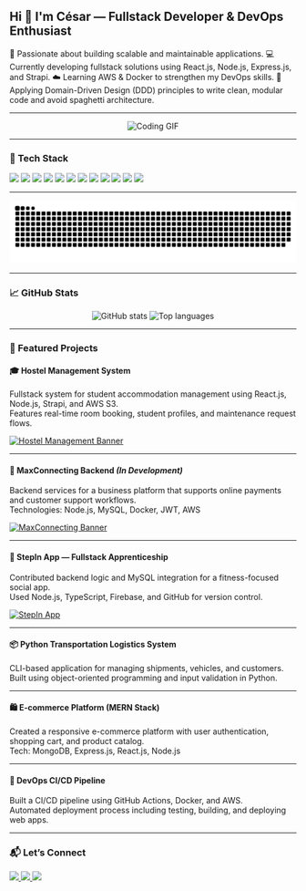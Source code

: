 <h2 align="left">Hi 👋 I'm César — Fullstack Developer & DevOps Enthusiast</h2>

<p align="left">
🔧 Passionate about building scalable and maintainable applications.  
💻 Currently developing fullstack solutions using React.js, Node.js, Express.js, and Strapi.  
☁️ Learning AWS & Docker to strengthen my DevOps skills.  
🧩 Applying Domain-Driven Design (DDD) principles to write clean, modular code and avoid spaghetti architecture.  
</p>

---

<div align="center">
  <img src="https://media.giphy.com/media/f3iwJFOVOwuy7K6FFw/giphy.gif" height="150" alt="Coding GIF" />
</div>

---

### 🧠 Tech Stack

<div align="left">
  <img src="https://cdn.jsdelivr.net/gh/devicons/devicon/icons/javascript/javascript-original.svg" height="40" />
  <img src="https://cdn.jsdelivr.net/gh/devicons/devicon/icons/typescript/typescript-original.svg" height="40" />
  <img src="https://cdn.jsdelivr.net/gh/devicons/devicon/icons/react/react-original.svg" height="40" />
  <img src="https://cdn.jsdelivr.net/gh/devicons/devicon/icons/jest/jest-plain.svg" height="40" />
  <img src="https://cdn.jsdelivr.net/gh/devicons/devicon/icons/storybook/storybook-original.svg" height="40" />
  <img src="https://cdn.jsdelivr.net/gh/devicons/devicon/icons/nodejs/nodejs-original.svg" height="40" />
  <img src="https://cdn.jsdelivr.net/gh/devicons/devicon/icons/php/php-original.svg" height="40" />
  <img src="https://cdn.jsdelivr.net/gh/devicons/devicon/icons/mysql/mysql-original.svg" height="40" />
  <img src="https://cdn.jsdelivr.net/gh/devicons/devicon/icons/postgresql/postgresql-original.svg" height="40" />
  <img src="https://cdn.jsdelivr.net/gh/devicons/devicon/icons/bootstrap/bootstrap-original.svg" height="40" />
  <img src="https://cdn.jsdelivr.net/gh/devicons/devicon/icons/python/python-original.svg" height="40" />
  <img src="https://cdn.jsdelivr.net/gh/devicons/devicon/icons/amazonwebservices/amazonwebservices-original.svg" height="40" />
</div>

---

<div align="center">
<picture>
  <source media="(prefers-color-scheme: dark)" srcset="https://raw.githubusercontent.com/platane/snk/output/github-contribution-grid-snake-dark.svg">
  <source media="(prefers-color-scheme: light)" srcset="https://raw.githubusercontent.com/platane/snk/output/github-contribution-grid-snake.svg">
  <img alt="Snake contribution graph" src="https://raw.githubusercontent.com/platane/snk/output/github-contribution-grid-snake.svg">
</picture>
</div>

---

### 📈 GitHub Stats

<div align="center">
  <img src="https://github-readme-stats.vercel.app/api?username=ipso-ferro&hide_title=false&hide_rank=true&show_icons=true&include_all_commits=true&count_private=true&theme=gruvbox&locale=en&hide_border=false" height="150" alt="GitHub stats" />
  <img src="https://github-readme-stats.vercel.app/api/top-langs?username=ipso-ferro&locale=en&hide_title=false&layout=compact&card_width=320&langs_count=6&theme=gruvbox&hide_border=false" height="150" alt="Top languages" />
</div>

---

### 🚀 Featured Projects

#### 🎓 Hostel Management System  
Fullstack system for student accommodation management using React.js, Node.js, Strapi, and AWS S3.  
Features real-time room booking, student profiles, and maintenance request flows.

[![Hostel Management Banner](https://i.imgur.com/IQ4u6hO.png)](https://github.com/ipso-ferro/hostel-management-system)

---

#### 💼 MaxConnecting Backend *(In Development)*  
Backend services for a business platform that supports online payments and customer support workflows.  
Technologies: Node.js, MySQL, Docker, JWT, AWS

[![MaxConnecting Banner](https://i.imgur.com/E2YMQ6G.png)](https://github.com/ipso-ferro/maxconnecting-backend)

---

#### 🏃 StepIn App — Fullstack Apprenticeship  
Contributed backend logic and MySQL integration for a fitness-focused social app.  
Used Node.js, TypeScript, Firebase, and GitHub for version control.

[![StepIn App](https://i.imgur.com/nqXp1Sg.png)](https://github.com/ipso-ferro/stepin-app)

---

#### 📦 Python Transportation Logistics System  
CLI-based application for managing shipments, vehicles, and customers.  
Built using object-oriented programming and input validation in Python.

---

#### 🛍 E-commerce Platform (MERN Stack)  
Created a responsive e-commerce platform with user authentication, shopping cart, and product catalog.  
Tech: MongoDB, Express.js, React.js, Node.js

---

#### 🔁 DevOps CI/CD Pipeline  
Built a CI/CD pipeline using GitHub Actions, Docker, and AWS.  
Automated deployment process including testing, building, and deploying web apps.

---

### 📬 Let’s Connect

<div align="left">
  <a href="mailto:cesar.ocampo.9457@gmail.com">
    <img src="https://img.shields.io/static/v1?message=Gmail&logo=gmail&label=&color=914D3F&logoColor=white&labelColor=&style=for-the-badge" height="35" />
  </a>
  <a href="https://www.linkedin.com/in/cesarocampoguzman/">
    <img src="https://img.shields.io/static/v1?message=LinkedIn&logo=linkedin&label=&color=4C6B8B&logoColor=white&labelColor=&style=for-the-badge" height="35" />
  <a href="https://github.com/ipso-ferro">
    <img src="https://img.shields.io/static/v1?message=GitHub&logo=github&label=&color=333333&logoColor=white&labelColor=&style=for-the-badge" height="35" />
  </a>
</div>


